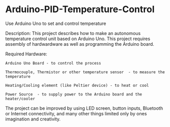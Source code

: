 # Arduino-PID-Temperature-Control
Use Arduino Uno to set and control temperature

Description: This project describes how to make an autonomous temperature control unit based on Arduino Uno.
This project requires assembly of hardwardware as well as programming the Arduino board.

Required Hardware:

	Arduino Uno Board - to control the process
  
  	Thermocouple, Thermistor or other temperature sensor  - to measure the temperature
  
  	Heating/Cooling element (like Peltier device) - to heat or cool 
  
  	Power Source  - to supply power to the Arduino board and the heater/cooler 
  
The project can be improved by using LED screen, button inputs, Bluetooth or Internet connectivity, and many other things limited only by ones imagination and creativity.
